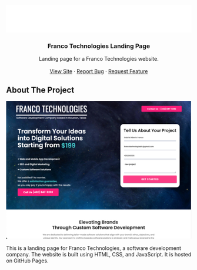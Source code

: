 <a id="readme-top"></a>

<!-- PROJECT LOGO -->
<br />
<div align="center">
  <a href="https://github.com/francotechadmin/francotechwebsite">
    <img src="assets/images/francotechlogowhite.png" alt="Logo" width="" height="">
  </a>

<h3 align="center">Franco Technologies Landing Page</h3>

  <p align="center">
    Landing page for a Franco Technologies website.
    <br />
    <br />
    <a href="https://francotechnologies.tech">View Site</a>
    ·
    <a href="https://github.com/francotechadmin/francotechwebsite/issues/new?labels=bug&template=bug-report---.md">Report Bug</a>
    ·
    <a href="https://github.com/francotechadmin/francotechwebsite/issues/new?labels=enhancement&template=feature-request---.md">Request Feature</a>
  </p>
</div>

<!-- ABOUT THE PROJECT -->

## About The Project

[![Product Name Screen Shot][product-screenshot]](https://francotechnologies.tech)

This is a landing page for Franco Technologies, a software development company. The website is built using HTML, CSS, and JavaScript. It is hosted on GitHub Pages.

[product-screenshot]: assets/images/FT_SC.png
